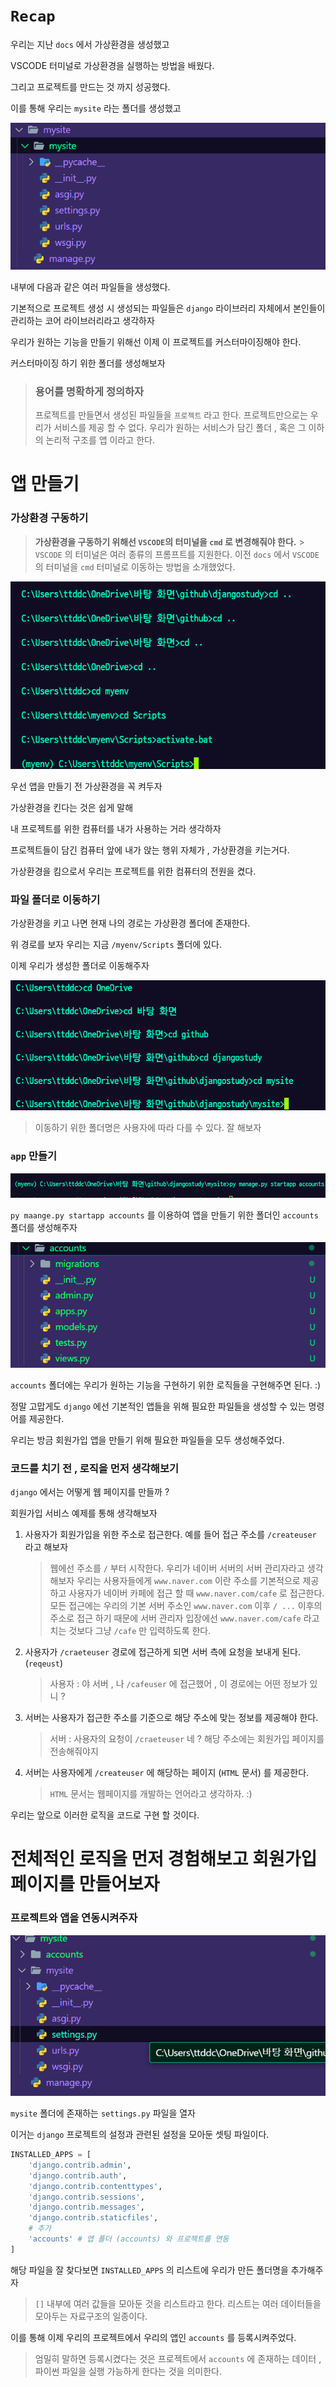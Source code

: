 # `Recap`

우리는 지난 `docs` 에서 가상환경을 생성했고

VSCODE 터미널로 가상환경을 실행하는 방법을 배웠다.

그리고 프로젝트를 만드는 것 까지 성공했다.

이를 통해 우리는 `mysite` 라는 폴더를 생성했고

![alt text](image.png)

내부에 다음과 같은 여러 파일들을 생성했다.

기본적으로 프로젝트 생성 시 생성되는 파일들은 `django` 라이브러리 자체에서 본인들이 관리하는 코어 라이브러리라고 생각하자

우리가 원하는 기능을 만들기 위해선 이제 이 프로젝트를 커스터마이징해야 한다.

커스터마이징 하기 위한 폴더를 생성해보자

> ### 용어를 명확하게 정의하자
>
> 프로젝트를 만들면서 생성된 파일들을 `프로젝트` 라고 한다.
> 프로젝트만으로는 우리가 서비스를 제공 할 수 없다.
> 우리가 원하는 서비스가 담긴 폴더 , 혹은 그 이하의 논리적 구조를 앱 이라고 한다.

# 앱 만들기

### 가상환경 구동하기

> **가상환경을 구동하기 위해선 `VSCODE`의 터미널을 `cmd` 로 변경해줘야 한다.** > `VSCODE` 의 터미널은 여러 종류의 프롬프트를 지원한다.
> 이전 `docs` 에서 `VSCODE` 의 터미널을 `cmd` 터미널로 이동하는 방법을 소개했었다.

![alt text](image-1.png)

우선 앱을 만들기 전 가상환경을 꼭 켜두자

가상환경을 킨다는 것은 쉽게 말해

내 프로젝트를 위한 컴퓨터를 내가 사용하는 거라 생각하자

프로젝트들이 담긴 컴퓨터 앞에 내가 앉는 행위 자체가 , 가상환경을 키는거다.

가상환경을 킴으로서 우리는 프로젝트를 위한 컴퓨터의 전원을 켰다.

### 파일 폴더로 이동하기

가상환경을 키고 나면 현재 나의 경로는 가상환경 폴더에 존재한다.

위 경로를 보자 우리는 지금 `/myenv/Scripts` 폴더에 있다.

이제 우리가 생성한 폴더로 이동해주자

![alt text](image-2.png)

> 이동하기 위한 폴더명은 사용자에 따라 다를 수 있다. 잘 해보자

### `app` 만들기

![alt text](image-3.png)

`py maange.py startapp accounts` 를 이용하여 앱을 만들기 위한 폴더인 `accounts` 폴더를 생성해주자

![alt text](image-4.png)

`accounts` 폴더에는 우리가 원하는 기능을 구현하기 위한 로직들을 구현해주면 된다. :)

정말 고맙게도 `django` 에선 기본적인 앱들을 위해 필요한 파일들을 생성할 수 있는 명령어를 제공한다.

우리는 방금 회원가입 앱을 만들기 위해 필요한 파일들을 모두 생성해주었다.

### 코드를 치기 전 , 로직을 먼저 생각해보기

`django` 에서는 어떻게 웹 페이지를 만들까 ?

회원가입 서비스 예제를 통해 생각해보자

1. 사용자가 회원가입을 위한 주소로 접근한다. 예를 들어 접근 주소를 `/createuser` 라고 해보자

   > 웹에선 주소를 `/` 부터 시작한다.
   > 우리가 네이버 서버의 서버 관리자라고 생각해보자
   > 우리는 사용자들에게 `www.naver.com` 이란 주소를 기본적으로 제공하고 사용자가 네이버 카페에 접근 할 때 `www.naver.com/cafe` 로 접근한다.
   > 모든 접근에는 우리의 기본 서버 주소인 `www.naver.com` 이후 `/ ...` 이후의 주소로 접근 하기 때문에 서버 관리자 입장에선 `www.naver.com/cafe` 라고 치는 것보다 그냥 `/cafe` 만 입력하도록 한다.

2. 사용자가 `/craeteuser` 경로에 접근하게 되면 서버 측에 요청을 보내게 된다. (`reqeust`)

   > 사용자 : 야 서버 , 나 `/cafeuser` 에 접근했어 , 이 경로에는 어떤 정보가 있니 ?

3. 서버는 사용자가 접근한 주소를 기준으로 해당 주소에 맞는 정보를 제공해야 한다.

   > 서버 : 사용자의 요청이 `/craeteuser` 네 ? 해당 주소에는 회원가입 페이지를 전송해줘야지

4. 서버는 사용자에게 `/createuser` 에 해당하는 페이지 (`HTML` 문서) 를 제공한다.
   > `HTML` 문서는 웹페이지를 개발하는 언어라고 생각하자. :)

우리는 앞으로 이러한 로직을 코드로 구현 할 것이다.

# 전체적인 로직을 먼저 경험해보고 회원가입 페이지를 만들어보자

### 프로젝트와 앱을 연동시켜주자

![alt text](image-5.png)

`mysite` 폴더에 존재하는 `settings.py` 파일을 열자

이거는 `django` 프로젝트의 설정과 관련된 설정을 모아둔 셋팅 파일이다.

```python
INSTALLED_APPS = [
    'django.contrib.admin',
    'django.contrib.auth',
    'django.contrib.contenttypes',
    'django.contrib.sessions',
    'django.contrib.messages',
    'django.contrib.staticfiles',
    # 추가
    'accounts' # 앱 폴더 (accounts) 와 프로젝트를 연동
]
```

해당 파일을 잘 찾다보면 `INSTALLED_APPS` 의 리스트에 우리가 만든 폴더명을 추가해주자

> `[]` 내부에 여러 값들을 모아둔 것을 리스트라고 한다. 리스트는 여러 데이터들을 모아두는 자료구조의 일종이다.

이를 통해 이제 우리의 프로젝트에서 우리의 앱인 `accounts` 를 등록시켜주었다.

> 엄밀히 말하면 등록시켰다는 것은 프로젝트에서 `accounts` 에 존재하는 데이터 , 파이썬 파일을 실행 가능하게 한다는 것을 의미한다.
